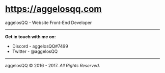 # https://aggelosqq.com
aggelosQQ - Website Front-End Developer

---

__Get in touch with me on:__
* Discord - aggelosQQ#7499
* Twitter - @aggelosQQ

---

aggelosQQ © 2016 - 2017. _All Rights Reserved_.
